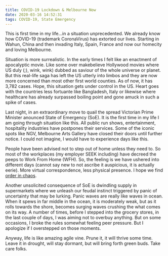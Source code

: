 ```yaml
---
title: COVID-19 Lockdown & Melbourne Now
date: 2020-03-16 14:52:31
tags: COVID-19, State Emergency
---
```


This is first time in my life...in a situation unprecedented. We already know how COVID-19 (trademark CoronaVirus) has extorted our lives. Starting in Wahun, China and then invading Italy, Spain, France and now our homecity and loving Melbourne.

Situation is more surrealistic. In the early times I felt like an enactment of apocalyptic movie. Like some over makebelieve Hollywood movies where US duly (;), wink, wink) dubbed as saviour of the whole universe or planet. But this real-life saga has left the US utterly into limbos and they are now more concerned than most other first world counties. As of now, it has 3,782 cases. Hope, this situation gets under control in the US. Heart goes with the countries less fortuante like Bangladesh, Italy or likewise where healthcare has already surpassed boiling point and gone amuck in such a spike of cases.

Last night, in an extraordinary move to quail the spread Victorian Prime Minister anounced State of Emergency (SoE). It is the first time in my life I am going through situation like this. All public run shows, entertainment, hospitality industries have postpones their services. Some of the iconic spots like NGV, Melbourne Arts Gallery have closed their doors until further notice. I could not imagine, I would have to experience days like this.

People have been advised not to step out of home unless they need to. So most of the workplaces (my employer SEEK including) have decreed the peeps to Work From Home (WFH). So, the feeling is we have ushered into different days (cannot say new to not ascribe it auspicious, it is actually eerie). More virtual correspondence, less physical presence. I hope we find [order in chaos](https://medium.com/@universalintelligencespace/the-order-in-chaos-theory-192e2d67154a).

Another unsolicited consequence of SoE is dwindling supply in supermarkets where we unleash our feudal instinct triggered by panic of uncertainty that may be lurking. Panic waves are really like waves in ocean. When it spews in far middle in the ocean, it is moderately weak, but as it rolls towards the shore, becomes surging waves crushing the what comes on its way. A number of times, before I stepped into the grocery stores, in the last couple of days, I was aiming not to overbuy anything. But on some occasions, I broke the rules somewhat feeling peer pressure. But I apologize if I overstepped on those moments.

Anyway, life is like amazing agile vine. Prune it, it will thrive some time. Leave it in drought, will stay dormant, but will bring forth green buds. Take care folks.
